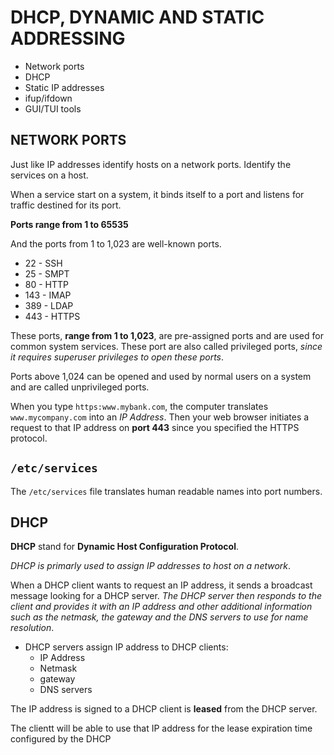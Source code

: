 # DHCP, DYNAMIC AND STATIC ADDRESSING

* Network ports 
* DHCP 
* Static IP addresses
* ifup/ifdown
* GUI/TUI tools


## NETWORK PORTS 

Just like IP addresses identify hosts on a network ports. Identify the services on a host. 

When a service start on a system, it binds itself to a port and listens for traffic destined for its port. 

**Ports range from 1 to 65535**

And the ports from 1 to 1,023 are well-known ports. 

* 22  - SSH
* 25  - SMPT
* 80  - HTTP
* 143 - IMAP
* 389 - LDAP
* 443 - HTTPS

These ports, **range from 1 to 1,023**, are pre-assigned ports and are used for common system services. These port are also called privileged ports, *since it requires superuser privileges to open these ports*.

Ports above 1,024 can be opened and used by normal users on a system and are called unprivileged ports. 

When you type `https:www.mybank.com`, the computer translates `www.mycompany.com` into an *IP Address*. Then your web browser initiates a request to that IP address on **port 443** since you specified the HTTPS protocol. 


## `/etc/services`

The `/etc/services` file translates human readable names into port numbers. 

## DHCP

**DHCP** stand for **Dynamic Host Configuration Protocol**. 

*DHCP is primarly used to assign IP addresses to host on a network*.

When a DHCP client wants to request an IP address, it sends a broadcast message looking for a DHCP server. *The DHCP server then responds to the client and provides it with an IP address and other additional information such as the netmask, the gateway and the DNS servers to use for name resolution*. 

* DHCP servers assign IP address to DHCP clients:
    * IP Address
    * Netmask
    * gateway 
    * DNS servers 

The IP address is signed to a DHCP client is **leased** from the DHCP server.

The clientt will be able to use that IP address for the lease expiration time configured by the DHCP